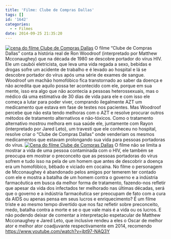 ```yaml
---
title: 'Filme: Clube de Compras Dallas'
tags: []
id: '1642'
categories:
  - - Filmes
date: 2014-09-25 21:35:20
---
```


[![cena do filme Clube de Compras Dallas](http://natalia.blog.br/wp-content/uploads/2014/09/dallas-02.jpg)](http://natalia.blog.br/wp-content/uploads/2014/09/dallas-02.jpg) O filme “Clube de Compras Dallas” conta a história real de Ron Woodroof (interpretado por Matthew Mcconaughey) que na década de 1980 se descobre portador do vírus HIV. Ele um caubói eletricista, que leva uma vida regada a sexo, bebidas e drogas sofre um acidente de trabalho e é levado ao hospital e lá se descobre portador do vírus após uma série de exames de sangue. Woodroof um machão homofóbico fica transtornado ao saber da doença e não acredita que aquilo possa ter acontecido com ele, porque em sua mente, isso era algo que não acontecia a pessoas heterossexuais, mas o médico dá uma estimativa de 30 dias de vida para ele e com isso ele começa a lutar para poder viver, comprando ilegalmente AZT um medicamento que estava em fase de testes nos pacientes. Mas Woodroof percebe que não esta tendo melhoras com o AZT e resolve procurar outros métodos de tratamento alternativos e não-tóxicos. Como o tratamento alternativo mostrou melhora em sua saúde ele, juntamente com Rayon (interpretado por Jared Leto), um travesti que ele conheceu no hospital, resolve criar o “Clube de Compras Dallas” onde venderiam os mesmos medicamentos que estavam prolongando sua vida para pessoas portadoras do vírus. [![Cena do filme Clube de Compras Dallas](http://natalia.blog.br/wp-content/uploads/2014/09/dallas.jpg)](http://natalia.blog.br/wp-content/uploads/2014/09/dallas.jpg) O filme não se limita a mostrar a vida de uma pessoa contaminada com o HIV, ele também se preocupa em mostrar o preconceito que as pessoas portadoras do vírus sofrem e tudo isso na pela de um homem que antes de descobrir a doença era um homofóbico, bêbado e viciado em cocaína. No filme o personagem de Mcconaughey é abandonado pelos amigos por temerem ter contado com ele e mostra a batalha de um homem contra o governo e a indústria farmacêutica em busca da melhor forma de tratamento, fazendo-nos refletir que apesar da vida dos infectados ter melhorado nas últimas décadas, será que o governo e a indústria farmacêutica ser preocupam de fato com a cura da AIDS ou apenas pensa em seus lucros e enriquecimento? É um filme triste e ao mesmo tempo divertido que nos faz refletir sobre preconceito, medo, batalha contra a morte e se o que vale mais é a vida ou os lucros. E não podendo deixar de comentar a interpretação espetacular de Matthew Mcconaughey e Jared Leto, que inclusive rendeu a eles o Oscar de melhor ator e melhor ator coadjuvante respectivamente em 2014, recomendo https://www.youtube.com/watch?v=jbt97-NAQ3Y